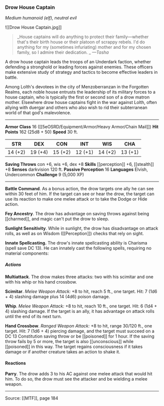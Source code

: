### Drow House Captain
_Medium humanoid (elf), neutral evil_

![[Drow House Captain.jpg]]

> _House captains will do anything to protect their family—whether that's their birth house or their platoon of scrappy rebels. I'd do anything for my (sometimes infuriating) mother and for my chosen family, so I admire their dedication.
_
> _—Tasha_

A drow house captain leads the troops of an Underdark faction, whether defending a stronghold or leading forces against enemies. These officers make extensive study of strategy and tactics to become effective leaders in battle.

Among Lolth's devotees in the city of Menzoberranzan in the Forgotten Realms, each noble house entrusts the leadership of its military forces to a house captain, who is typically the first or second son of a drow matron mother. Elsewhere drow house captains fight in the war against Lolth, often allying with duergar and others who also wish to rid their subterranean world of that god's malevolence.



---

**Armor Class** 16 ([[5eOSRD/Equipment/Armor/Heavy Armor/Chain Mail]])
**Hit Points** 162 (25d8 + 50)
**Speed** 30 ft.

| STR     | DEX     | CON     | INT     | WIS     | CHA     |
|---------|---------|---------|---------|---------|---------|
| 14 (+2) | 19 (+4) | 15 (+2) | 12 (+1) | 14 (+2) | 13 (+1) |

**Saving Throws** con +6, wis +6, dex +8
**Skills** [[perception]] +6, [[stealth]] +8
**Senses** darkvision 120 ft.
**Passive Perception** 16
**Languages** Elvish, Undercommon
**Challenge** 9 (5,000 XP)

---

**Battle Command**. As a bonus action, the drow targets one ally he can see within 30 feet of him. If the target can see or hear the drow, the target can use its reaction to make one melee attack or to take the Dodge or Hide action.

**Fey Ancestry**. The drow has advantage on saving throws against being [[charmed]], and magic can't put the drow to sleep.

**Sunlight Sensitivity**. While in sunlight, the drow has disadvantage on attack rolls, as well as on Wisdom ([[Perception]]) checks that rely on sight.

**Innate Spellcasting.** The drow's innate spellcasting ability is Charisma (spell save DC 13). He can innately cast the following spells, requiring no material components:

##### Actions
**Multiattack**. The drow makes three attacks: two with his scimitar and one with his whip or his hand crossbow.

**Scimitar**. _Melee Weapon Attack:_ +8 to hit, reach 5 ft., one target. Hit: 7 (1d6 + 4) slashing damage plus 14 (4d6) poison damage.

**Whip**. _Melee Weapon Attack:_ +8 to hit, reach 10 ft., one target. Hit: 6 (1d4 + 4) slashing damage. If the target is an ally, it has advantage on attack rolls until the end of its next turn.

**Hand Crossbow**. _Ranged Weapon Attack:_ +8 to hit, range 30/120 ft., one target. Hit: 7 (1d6 + 4) piercing damage, and the target must succeed on a DC 13 Constitution saving throw or be [[poisoned]] for 1 hour. If the saving throw fails by 5 or more, the target is also [[unconscious]] while [[poisoned]] in this way. The target regains consciousness if it takes damage or if another creature takes an action to shake it.

#### Reactions
**Parry**. The drow adds 3 to his AC against one melee attack that would hit him. To do so, the drow must see the attacker and be wielding a melee weapon.


---

Source: [[MTF]], page 184